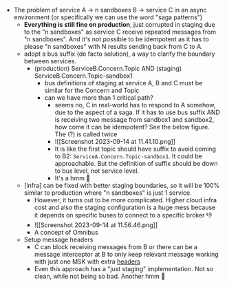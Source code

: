 - The problem of service A -> n sandboxes B -> service C in an async environment (or specifically we can use the word "saga patterns")
	- **Everything is still fine on production**, just corrupted in staging due to the "n sandboxes" as service C receive repeated messages from "n sandboxes". And it's not possible to be idempotent as it has to please "n sandboxes" with N results sending back from C to A.
	- adopt a bus suffix (de facto solution), a way to clarify the boundary between services.
		- (production) ServiceB.Concern.Topic AND (staging) ServiceB.Concern.Topic-sandbox1
			- bus definitions of staging at service A, B and C must be similar for the Concern and Topic
			- can we have more than 1 critical path?
				- seems no, C in real-world has to respond to A somehow, due to the aspect of a saga. If it has to use bus suffix AND is receiving two message from sandbox1 and sandbox2, how come it can be idempotent? See the below figure. The (?) is called twice
				- ![[Screenshot 2023-09-14 at 11.41.10.png]]
				- It is like the first topic should have suffix to avoid coming to B2: `ServiceA.Concern.Topic-sandbox1`. It could be approachable. But the definition of suffix should be down to bus level, not service level.
				- It's a hmm 🤔
	- [infra] can be fixed with better staging boundaries, so it will be 100% similar to production where "n sandboxes" is just 1 service.
		- However, it turns out to be more complicated. Higher cloud infra cost and also the staging configuration is a huge mess because it depends on specific buses to connect to a specific broker 👎
		- ![[Screenshot 2023-09-14 at 11.56.46.png]]
		- A concept of Omnibus
	- Setup message headers
		- C can block receiving messages from B or there can be a message interceptor at B to only keep relevant message working with just one MSK with extra [headers](https://www.confluent.io/blog/5-things-every-kafka-developer-should-know/#headers-to-kafka-records)
		- Even this approach has a "just staging" implementation. Not so clean, while not being so bad. Another hmm 🤔
